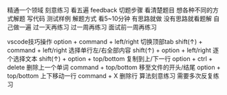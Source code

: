 精通一个领域
    刻意练习 看五遍
    feedback
切题步骤
    看清楚题目
    想各种不同的方式解题
    写代码
    测试样例
解题方式
    看5~10分钟 有思路就做 没有思路就看题解
    自己做一遍
    过一天再练习
    过一周再练习
    面试前一周再练习

vscode技巧操作
    option      +   command         + left/right    切换顶部tab
    shift(↑)    +   command         + left/right    选择单行左/右全部内容
    shift(↑)    +   option          + left/right    逐个选择文本
    shift(↑)    +   option          + top/bottom    复制到上/下一行
    option      +   ctrl            + delete        删除上一个单词
    command     +   top/bottom                      移至文件的开头/结尾
    option      +   top/bottom                      上下移动一行
    command     +   X                               删除行
算法刻意练习
    需要多次反复练习